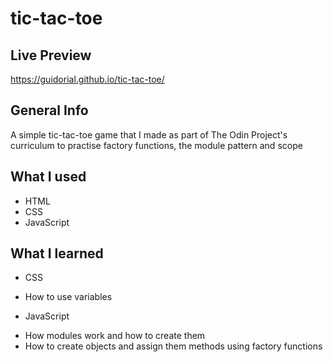 # tic-tac-toe

## Live Preview
https://guidorial.github.io/tic-tac-toe/

## General Info
A simple tic-tac-toe game that I made as part of The Odin Project's curriculum to practise factory functions, the module pattern and scope

## What I used
*  HTML
*  CSS
*  JavaScript

## What I learned
*  CSS
  -  How to use variables
*  JavaScript
  -  How modules work and how to create them
  -  How to create objects and assign them methods using factory functions
